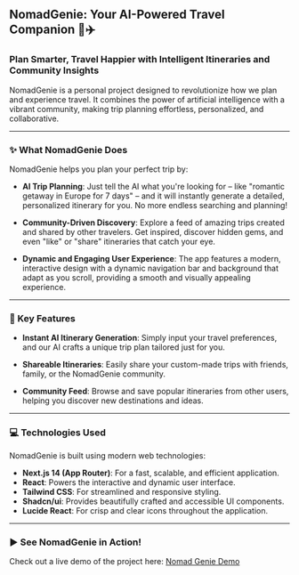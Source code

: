 ## NomadGenie: Your AI-Powered Travel Companion 🧞✈️

### Plan Smarter, Travel Happier with Intelligent Itineraries and Community Insights
NomadGenie is a personal project designed to revolutionize how we plan and experience travel. It combines the power of artificial intelligence with a vibrant community, making trip planning effortless, personalized, and collaborative.

---

### ✨ What NomadGenie Does

NomadGenie helps you plan your perfect trip by:
- **AI Trip Planning**: Just tell the AI what you're looking for – like "romantic getaway in Europe for 7 days" – and it will instantly generate a detailed, personalized itinerary for you. No more endless searching and planning!

- **Community-Driven Discovery**: Explore a feed of amazing trips created and shared by other travelers. Get inspired, discover hidden gems, and even "like" or "share" itineraries that catch your eye.

- **Dynamic and Engaging User Experience**: The app features a modern, interactive design with a dynamic navigation bar and background that adapt as you scroll, providing a smooth and visually appealing experience.

---

### 🚀 Key Features
- **Instant AI Itinerary Generation**: Simply input your travel preferences, and our AI crafts a unique trip plan tailored just for you.

- **Shareable Itineraries**: Easily share your custom-made trips with friends, family, or the NomadGenie community.

- **Community Feed**: Browse and save popular itineraries from other users, helping you discover new destinations and ideas.

---

### 💻 Technologies Used
NomadGenie is built using modern web technologies:
- **Next.js 14 (App Router)**: For a fast, scalable, and efficient application.
- **React**: Powers the interactive and dynamic user interface.
- **Tailwind CSS**: For streamlined and responsive styling.
- **Shadcn/ui**: Provides beautifully crafted and accessible UI components.
- **Lucide React**: For crisp and clear icons throughout the application.

---
### ▶️ See NomadGenie in Action!
Check out a live demo of the project here:
[Nomad Genie Demo](https://nomadgenie.vercel.app)
